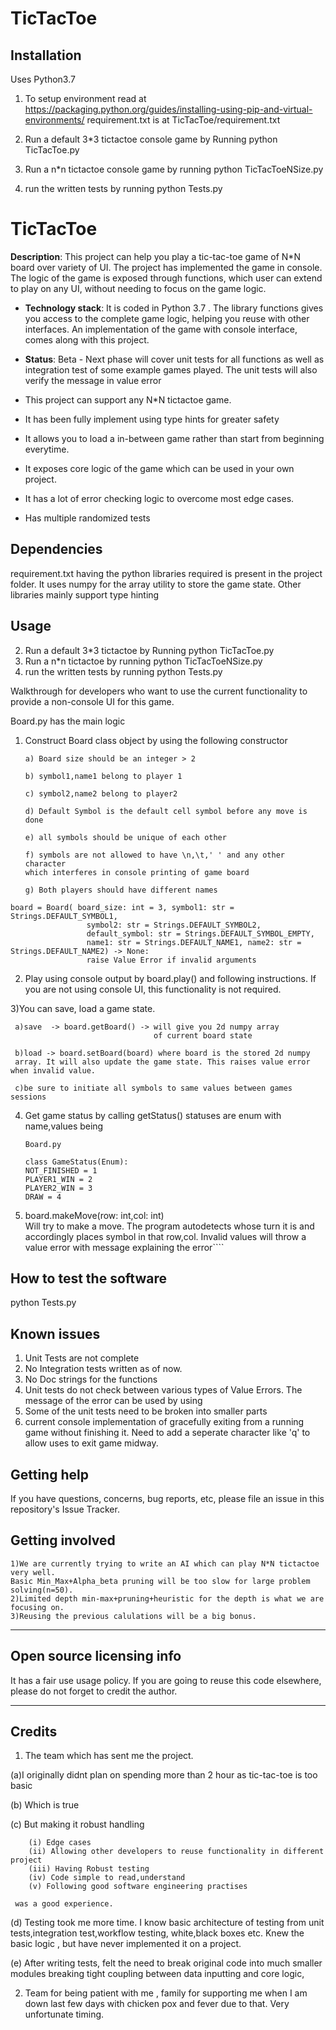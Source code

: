# TicTacToe



## Installation

Uses Python3.7

1) To setup environment  read at https://packaging.python.org/guides/installing-using-pip-and-virtual-environments/
    requirement.txt is at TicTacToe/requirement.txt

2) Run a default 3*3 tictactoe console game by Running  python TicTacToe.py 
3) Run a n*n tictactoe console game  by running  python TicTacToeNSize.py
4) run the written tests by running python Tests.py


# TicTacToe

**Description**:   This project can help you play a tic-tac-toe game of N*N board over 
variety of UI. The project has implemented the game in console. The logic of the game
is exposed through functions, which user can extend to play on any UI, without needing
to focus on the game logic.

  - **Technology stack**: It is coded in Python 3.7 . The library functions gives you access to the complete game logic,
  helping you reuse with other interfaces.  An implementation of the game with console interface,
  comes along with this project.
  
  - **Status**:  Beta - Next phase will cover unit tests for all functions as well 
  as integration test of some example games played. The unit tests will also verify  the message in value error 
  - This project can support any N*N tictactoe game. 
  - It has been fully
  implement using type hints for greater safety
  - It allows you to load a in-between game rather than start from beginning everytime.
  - It exposes core logic of the game which can be used in your own project.
  - It has a lot of error checking logic to overcome most edge cases.
  - Has multiple randomized tests




## Dependencies


requirement.txt having the python libraries required is present in the project folder.
It uses numpy for the array utility to store the game state. 
Other libraries mainly support type hinting



## Usage

2) Run a default 3*3 tictactoe by Running  python TicTacToe.py 
3) Run a n*n tictactoe by running  python TicTacToeNSize.py
4) run the written tests by running python Tests.py


Walkthrough for developers who want to use the current functionality to 
provide a non-console UI for this game.

Board.py has the main logic

1) Construct  Board class object by using the following constructor

       a) Board size should be an integer > 2
       
       b) symbol1,name1 belong to player 1
       
       c) symbol2,name2 belong to player2
       
       d) Default Symbol is the default cell symbol before any move is done
       
       e) all symbols should be unique of each other
       
       f) symbols are not allowed to have \n,\t,' ' and any other character
       which interferes in console printing of game board
       
       g) Both players should have different names      
       
       
 
 
```
board = Board( board_size: int = 3, symbol1: str = Strings.DEFAULT_SYMBOL1,
                 symbol2: str = Strings.DEFAULT_SYMBOL2,
                 default_symbol: str = Strings.DEFAULT_SYMBOL_EMPTY,
                 name1: str = Strings.DEFAULT_NAME1, name2: str = Strings.DEFAULT_NAME2) -> None:
                 raise Value Error if invalid arguments
```
           
                 
2)  Play using console output by 
board.play() and following instructions. If you are not using console UI, this functionality
is not required.

3)You can save, load a game state.

     a)save  -> board.getBoard() -> will give you 2d numpy array 
                                    of current board state
                                    
     b)load -> board.setBoard(board) where board is the stored 2d numpy
     array. It will also update the game state. This raises value error when invalid value.   
       
     c)be sure to initiate all symbols to same values between games sessions
     
4) Get game status by calling getStatus()
    statuses are enum with name,values being
    ```
    Board.py
    
    class GameStatus(Enum):
    NOT_FINISHED = 1
    PLAYER1_WIN = 2
    PLAYER2_WIN = 3
    DRAW = 4
    
   ```
  
5)  board.makeMove(row: int,col: int)     
       Will try to make a move. The program autodetects whose turn it is and accordingly
       places symbol in that row,col. Invalid values will throw a value error with message explaining the error````


## How to test the software

python Tests.py

## Known issues

1) Unit Tests are not complete
2) No Integration tests written as of now. 
3) No Doc strings for the functions
4) Unit tests do not check between various types of Value Errors. The message of the error can be used by using 
5) Some of the unit tests need to be broken into smaller parts 
6) current console implementation of gracefully exiting from a running game without finishing it. Need to add a seperate character like 'q' to allow uses to exit game midway.


## Getting help




If you have questions, concerns, bug reports, etc, please file an issue in this repository's Issue Tracker.


## Getting involved
    1)We are currently trying to write an AI which can play N*N tictactoe very well. 
    Basic Min_Max+Alpha_beta pruning will be too slow for large problem solving(n=50).
    2)Limited depth min-max+pruning+heuristic for the depth is what we are focusing on.
    3)Reusing the previous calulations will be a big bonus.
----

## Open source licensing info
It has a fair use usage policy. If you are going to reuse this code elsewhere, please
do not forget to credit the author. 

----

## Credits 
1) The team which has sent me the project.


  (a)I originally didnt plan on spending more than 2 hour as tic-tac-toe is too basic
  
  (b) Which is true
  
  (c) But making it robust handling 
  
        (i) Edge cases
        (ii) Allowing other developers to reuse functionality in different project
        (iii) Having Robust testing 
        (iv) Code simple to read,understand
        (v) Following good software engineering practises
     
     was a good experience.
        
  (d) Testing took me more time. I know basic architecture of testing 
  from unit tests,integration test,workflow testing, white,black boxes etc.
  Knew the basic logic , but have never implemented it on a project.
  
  
  (e) After writing tests, felt the need to break 
  original code into much smaller modules breaking tight coupling between 
  data inputting and core logic,
  
  
2) Team for being patient with me , family for supporting me when I am down last few days with chicken pox and fever due to that. Very unfortunate timing.
  
   
   


